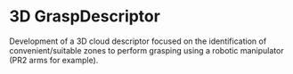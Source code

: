 # 3D GraspDescriptor
Development of a 3D cloud descriptor focused on the identification of convenient/suitable zones to perform grasping using a robotic manipulator (PR2 arms for example).

